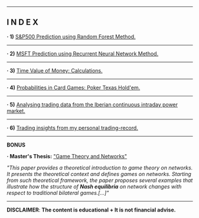 ------------------------------------------------------------------------------------------------------------
**I N D E X**
------------------------------------------------------------------------------------------------------------


**· 1)** [S&P500 Prediction using Random Forest Method.](https://github.com/alfonsohdl/ahp/blob/main/Project1.md)
  
------------------------------------------------------------------------------------------------------------

**· 2)** [MSFT Prediction using Recurrent Neural Network Method.](https://github.com/alfonsohdl/ahp/blob/main/Project2.md)

------------------------------------------------------------------------------------------------------------

**· 3)** [Time Value of Money: Calculations.](https://github.com/alfonsohdl/ahp/blob/main/Project3.md)

------------------------------------------------------------------------------------------------------------

**· 4)** [Probabilities in Card Games: Poker Texas Hold'em.](https://github.com/alfonsohdl/ahp/blob/main/Project4.md)

------------------------------------------------------------------------------------------------------------

**· 5)** [Analysing trading data from the Iberian continuous intraday power market.](https://github.com/alfonsohdl/ahp/blob/main/Project5.md)

------------------------------------------------------------------------------------------------------------

**· 6)** [Trading insights from my personal trading-record.](https://github.com/alfonsohdl/ahp/blob/main/Project6.md)

------------------------------------------------------------------------------------------------------------
**BONUS**

**· Master's Thesis:** ["Game Theory and Networks"](https://github.com/alfonsohdl/ahp/blob/main/TFM.pdf)

*"This paper provides a theoretical introduction to game theory on networks. It presents the theoretical context and defines games on networks. Starting from such theoretical framework, the paper proposes several examples that illustrate how the structure of **Nash equilibria** on network changes with respect to traditional bilateral games.[...]"*

 ------------------------------------------------------------------------------------------------------------
 **DISCLAIMER**: **The content is educational + It is not financial advise.**
